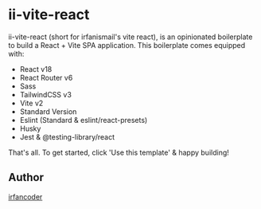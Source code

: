 # ii-vite-react

ii-vite-react (short for irfanismail's vite react), is an opinionated boilerplate to build a React + Vite SPA application. This boilerplate comes equipped with:

* React v18
* React Router v6
* Sass
* TailwindCSS v3
* Vite v2
* Standard Version
* Eslint (Standard & eslint/react-presets)
* Husky
* Jest &amp; @testing-library/react

That's all. To get started, click 'Use this template' & happy building!


## Author

[irfancoder](https://github.com/irfancoder)